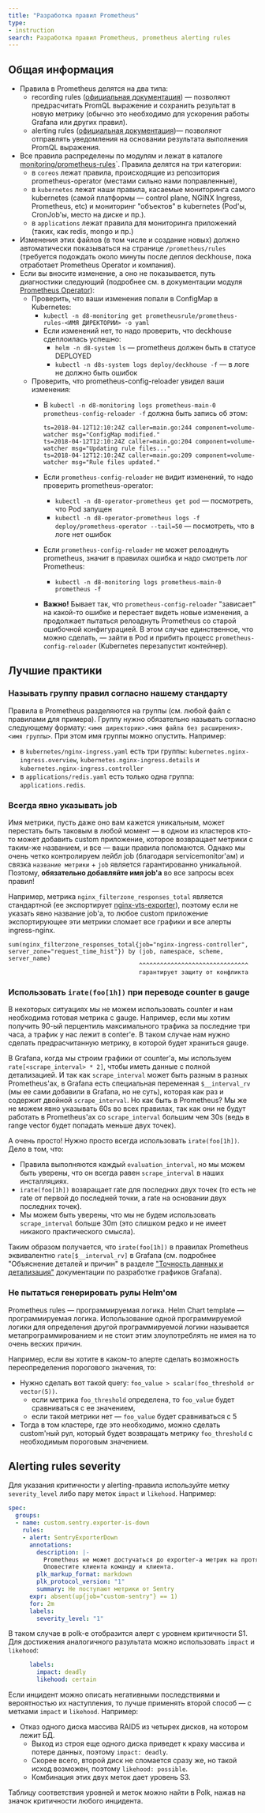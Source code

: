 ```yaml
---
title: "Разработка правил Prometheus"
type:
- instruction
search: Разработка правил Prometheus, prometheus alerting rules
---
```


## Общая информация

* Правила в Prometheus делятся на два типа:
  * recording rules ([официальная документация](https://prometheus.io/docs/prometheus/latest/configuration/recording_rules/)) — позволяют предрасчитать PromQL выражение и сохранить результат в новую метрику (обычно это необходимо для ускорения работы Grafana или других правил).
  * alerting rules ([официальная документация](https://prometheus.io/docs/prometheus/latest/configuration/alerting_rules/))— позволяют отправлять уведомления на основании результата выполнения PromQL выражения.
* Все правила распределены по модулям и лежат в каталоге [monitoring/prometheus-rules](https://github.com/deckhouse/deckhouse/tree/main/modules/300-prometheus/monitoring/prometheus-rules/)`. Правила делятся на три категории:
  * в `coreos` лежат правила, происходящие из репозитория prometheus-operator (местами сильно нами поправленные),
  * в `kubernetes` лежат наши правила, касаемые мониторинга самого kubernetes (самой платформы — control plane, NGINX Ingress, Prometheus, etc) и мониторинг "объектов" в kubernetes (Pod'ы, CronJob'ы, место на диске и пр.).
  * в `applications` лежат правила для мониторинга приложений (таких, как redis, mongo и пр.)
* Изменения этих файлов (в том числе и создание новых) должно автоматически показываться на странице `/prometheus/rules` (требуется подождать около минуты после деплоя deckhouse, пока отработает Prometheus Operator и компания).
* Если вы вносите изменение, а оно не показывается, путь диагностики следующий (подробнее см. в документации модуля [Prometheus Operator](../../modules/200-operator-prometheus/)):
  * Проверить, что ваши изменения попали в ConfigMap в Kubernetes:
    * `kubectl -n d8-monitoring get prometheusrule/prometheus-rules-<ИМЯ ДИРЕКТОРИИ> -o yaml`
    * Если изменений нет, то надо проверить, что deckhouse сдеплоилась успешно:
      * `helm -n d8-system ls` — prometheus должен быть в статусе DEPLOYED
      * `kubectl -n d8s-system logs deploy/deckhouse -f` — в логе не должно быть ошибок
  * Проверить, что prometheus-config-reloader увидел ваши изменения:
    * В `kubectl -n d8-monitoring logs prometheus-main-0 prometheus-config-reloader -f` должна быть запись об этом:

      ```text
      ts=2018-04-12T12:10:24Z caller=main.go:244 component=volume-watcher msg="ConfigMap modified."
      ts=2018-04-12T12:10:24Z caller=main.go:204 component=volume-watcher msg="Updating rule files..."
      ts=2018-04-12T12:10:24Z caller=main.go:209 component=volume-watcher msg="Rule files updated."
      ```

    * Если `prometheus-config-reloader` не видит изменений, то надо проверить prometheus-operator:
      * `kubectl -n d8-operator-prometheus get pod` — посмотреть, что Pod запущен
      * `kubectl -n d8-operator-prometheus logs -f deploy/prometheus-operator --tail=50` — посмотреть, что в логе нет ошибок
    * Если `prometheus-config-reloader` не может релоаднуть prometheus, значит в правилах ошибка и надо смотреть лог Prometheus:
      * `kubectl -n d8-monitoring logs prometheus-main-0 prometheus -f`
    * **Важно!** Бывает так, что `prometheus-config-reloader` "зависает" на какой-то ошибке и перестает видеть новые изменения, а продолжает пытаться релоаднуть Prometheus со старой ошибочной конфигурацией. В этом случае единственное, что можно сделать, — зайти в Pod и прибить процесс `prometheus-config-reloader` (Kubernetes перезапустит контейнер).

## Лучшие практики

### Называть группу правил согласно нашему стандарту

Правила в Prometheus разделяются на группы (см. любой файл с правилами для примера). Группу нужно обязательно называть согласно следующему формату: `<имя директории>.<имя файла без расширения>.<имя группы>`. При этом имя группы можно опустить. Например:
* в `kubernetes/nginx-ingress.yaml` есть три группы: `kubernetes.nginx-ingress.overview`, `kubernetes.nginx-ingress.details` и `kubernetes.nginx-ingress.controller`
* в `applications/redis.yaml` есть только одна группа: `applications.redis`.

### Всегда явно указывать job

Имя метрики, пусть даже оно вам кажется уникальным, может перестать быть таковым в любой момент — в одном из кластеров кто-то может добавить custom приложение, которое возвращает метрики с таким-же названием, и все — ваши правила поломаются. Однако мы очень четко контролируем лейбл job (благодаря servicemonitor'ам) и связка `название метрики` + `job` является гарантированно уникальной. Поэтому, **обязательно добавляйте имя job'а** во все запросы всех правил!

Например, метрика `nginx_filterzone_responses_total` является стандартной (ее экспортирует [nginx-vts-exporter](https://github.com/hnlq715/nginx-vts-exporter)), поэтому если не указать явно название job'а, то любое custom приложение экспортирующее эти метрики сломает все графики и все алерты ingress-nginx.

```text
sum(nginx_filterzone_responses_total{job="nginx-ingress-controller", server_zone="request_time_hist"}) by (job, namespace, scheme, server_name)
                                     ^^^^^^^^^^^^^^^^^^^^^^^^^^^^^^^
                                     гарантирует защиту от конфликта
```

### Использовать `irate(foo[1h])` при переводе counter в gauge

В некоторых ситуациях мы не можем использовать counter и нам необходима готовая метрика с gauge. Например, если мы хотим получить 90-ый перцентиль максимального трафика за последние три часа, а трафик у нас лежит в conter'е. В таком случае нам нужно сделать предрасчитанную метрику, в которой будет храниться gauge.

В Grafana, когда мы строим графики от counter'а, мы используем `rate[<scrape_interval> * 2]`, чтобы иметь данные с полной детализацией. И так как `scrape_interval` может быть разным в разных Prometheus'ах, в Grafana есть специальная переменная `$__interval_rv` (мы ее сами добавили в Grafana, но не суть), которая как раз и содержит двойной `scrape_interval`. Но как быть в Prometheus? Мы же не можем явно указывать 60s во всех правилах, так как они не будут работать в Prometheus'ах со `scrape_interval` большим чем 30s (ведь в range vector будет попадать меньше двух точек).

А очень просто! Нужно просто всегда использовать `irate(foo[1h])`. Дело в том, что:
* Правила выполняются каждый `evaluation_interval`,  но мы можем быть уверены, что он всегда равен `scrape_interval` в наших инсталляциях.
* `irate(foo[1h])` возвращает rate для последних двух точек (то есть не rate от первой до последней точки, а rate на основании двух последних точек).
* Мы можем быть уверены, что мы не будем использовать `scrape_interval` больше 30m (это слишком редко и не имеет никакого практического смысла).

Таким образом получается, что `irate(foo[1h])` в правилах Prometheus эквивалентно `rate[$__interval_rv]` в Grafana (см. подробнее "Объяснение деталей и причин" в разделе ["Точность данных и детализация"](grafana_dashboard_development.html#точность-данных-и-детализация) документации по разработке графиков Grafana).

### Не пытаться генерировать рулы Helm'ом

Prometheus rules — программируемая логика. Helm Chart template — программируемая логика. Использование одной программируемой логики для определения другой программируемой логики называется метапрограммированием и не стоит этим злоупотреблять не имея на то очень веских причин.

Например, если вы хотите в каком-то алерте сделать возможность переопределения порогового значения, то:
* Нужно сделать вот такой query: `foo_value > scalar(foo_threshold or vector(5))`.
  * если метрика `foo_threshold` определена, то `foo_value` будет сравниваться с ее значением,
  * если такой метрики нет — `foo_value` будет сравниваться с 5
* Тогда в том кластере, где это необходимо, можно сделать custom'ный рул, который будет возвращать метрику `foo_threshold` с необходимым пороговым значением.

## Alerting rules severity

Для указания критичности у alerting-правила используйте метку `severity_level` либо пару меток `impact` и `likehood`. Например:

```yaml
spec:
  groups:
  - name: custom.sentry.exporter-is-down
    rules:
    - alert: SentryExporterDown
      annotations:
        description: |-
          Prometheus не может достучаться до exporter-а метрик на протяжении 2 минут.
          Оповестите клиента команду и клиента.
        plk_markup_format: markdown
        plk_protocol_version: "1"
        summary: Не поступают метрики от Sentry
      expr: absent(up{job="custom-sentry"} == 1)
      for: 2m
      labels:
        severity_level: "1"
```

В таком случае в polk-e отобразится алерт с уровнем критичности S1.
Для достижения аналогичного разультата можно использовать `impact` и `likehood`:

```yaml
      labels:
        impact: deadly
        likehood: certain
```

Если инцидент можно описать негативными последствиями и вероятностью их наступления, то лучше применять второй способ — с метками `impact` и `likehood`. Например:
* Отказ одного диска массива RAID5 из четырех дисков, на котором лежит БД.
  * Выход из строя еще одного диска приведет к краху массива и потере данных, поэтому `impact: deadly`.
  * Скорее всего, второй диск не сломается сразу же, но такой исход возможен, поэтому `likehood: possible`.
  * Комбинация этих двух меток дает уровень S3.

Таблицу соответствия уровней и меток можно найти в Polk, нажав на значок критичности любого инцидента.
